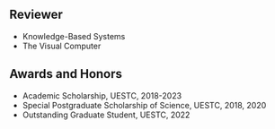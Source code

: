 ## Reviewer
<ul>
  <li>  Knowledge-Based Systems  </li> 
  <li>  The Visual Computer  </li> 
</ul>


## Awards and Honors


<ul>
  <li> Academic Scholarship, UESTC, 2018-2023</li>
  <li> Special Postgraduate Scholarship of Science, UESTC, 2018, 2020</li>
  <li> Outstanding Graduate Student, UESTC, 2022 </li>
  
</ul>






